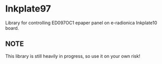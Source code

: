 # Inkplate97
 Library for controlling ED097OC1 epaper panel on e-radionica Inkplate10 board.
<H2> NOTE </H2>
This library is still heavily in progress, so use it on your own risk!
